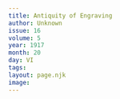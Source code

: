 ```yaml
---
title: Antiquity of Engraving
author: Unknown
issue: 16
volume: 5
year: 1917
month: 20
day: VI
tags:
layout: page.njk
image:
---
```



